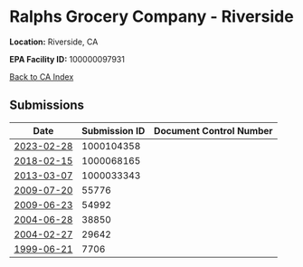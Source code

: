 # Ralphs Grocery Company - Riverside

**Location:** Riverside, CA

**EPA Facility ID:** 100000097931

[Back to CA Index](../../index.md)

## Submissions

| Date | Submission ID | Document Control Number |
|------|--------------|-------------------------|
| [2023-02-28](submissions/1000104358.md) | 1000104358 |  |
| [2018-02-15](submissions/1000068165.md) | 1000068165 |  |
| [2013-03-07](submissions/1000033343.md) | 1000033343 |  |
| [2009-07-20](submissions/55776.md) | 55776 |  |
| [2009-06-23](submissions/54992.md) | 54992 |  |
| [2004-06-28](submissions/38850.md) | 38850 |  |
| [2004-02-27](submissions/29642.md) | 29642 |  |
| [1999-06-21](submissions/7706.md) | 7706 |  |
